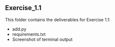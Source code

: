 ## Exercise_1.1

This folder contains the deliverables for Exercise 1.1:
- add.py
- requirements.txt
- Screenshot of terminal output

